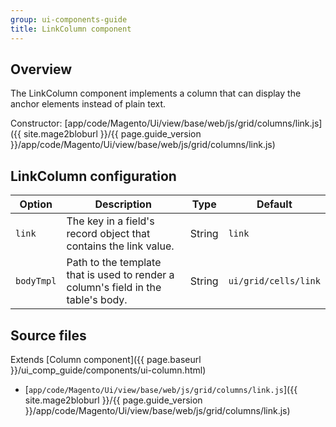 ```yaml
---
group: ui-components-guide
title: LinkColumn component
---
```


## Overview

The LinkColumn component implements a column that can display the anchor elements instead of plain text.

Constructor: [app/code/Magento/Ui/view/base/web/js/grid/columns/link.js]({{ site.mage2bloburl }}/{{ page.guide_version }}/app/code/Magento/Ui/view/base/web/js/grid/columns/link.js)

## LinkColumn configuration

| Option | Description | Type | Default |
| --- | --- | --- | --- |
| `link` | The key in a field's record object that contains the link value. | String | `link` |
| `bodyTmpl` | Path to the template that is used to render a column's field in the table's body. | String | `ui/grid/cells/link` |

## Source files

Extends [Column component]({{ page.baseurl }}/ui_comp_guide/components/ui-column.html)
- [`app/code/Magento/Ui/view/base/web/js/grid/columns/link.js`]({{ site.mage2bloburl }}/{{ page.guide_version }}/app/code/Magento/Ui/view/base/web/js/grid/columns/link.js)

